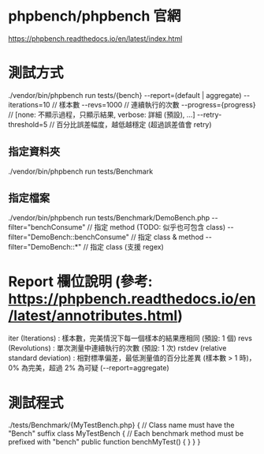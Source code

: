 # phpbench/phpbench 官網
https://phpbench.readthedocs.io/en/latest/index.html


# 測試方式
./vendor/bin/phpbench run tests/{bench} --report=(default | aggregate)
	--iterations=10						// 樣本數
	--revs=1000							// 連續執行的次數
	--progress={progress}				// [none: 不顯示過程，只顯示結果, verbose: 詳細 (預設), ...]
	--retry-threshold=5					// 百分比誤差幅度，越低越穩定 (超過誤差值會 retry)
## 指定資料夾
./vendor/bin/phpbench run tests/Benchmark
## 指定檔案
./vendor/bin/phpbench run tests/Benchmark/DemoBench.php
	--filter="benchConsume"				// 指定 method (TODO: 似乎也可包含 class)
	--filter="DemoBench::benchConsume"	// 指定 class & method
	--filter="DemoBench::*"				// 指定 class (支援 regex)


# Report 欄位說明 (參考: https://phpbench.readthedocs.io/en/latest/annotributes.html)
iter (Iterations) : 樣本數，完美情況下每一個樣本的結果應相同 (預設: 1 個)
revs (Revolutions) : 單次測量中連續執行的次數 (預設: 1 次)
rstdev (relative standard deviation) : 相對標準偏差，最低測量值的百分比差異 (樣本數 > 1 時)，0% 為完美，超過 2% 為可疑 (--report=aggregate)


# 測試程式
./tests/Benchmark/{MyTestBench.php} {
	// Class name must have the "Bench" suffix
	class MyTestBench
	{
		// Each benchmark method must be prefixed with "bench"
		public function benchMyTest()
		{
		}
	}
}
